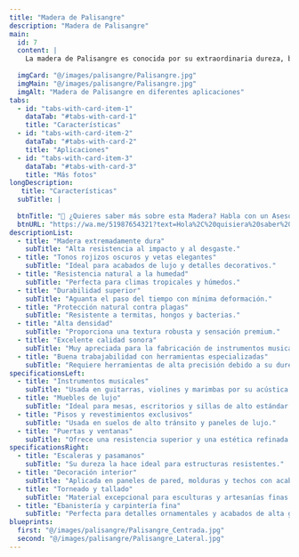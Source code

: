 ```yaml
---
title: "Madera de Palisangre"
description: "Madera de Palisangre"
main:
  id: 7 
  content: |
    La madera de Palisangre es conocida por su extraordinaria dureza, belleza y resistencia. Su tonalidad varía entre marrón rojizo oscuro y tonos vinosos, con vetas pronunciadas que le otorgan una estética única. Es una madera densa y pesada, altamente resistente a la humedad, plagas y desgaste, lo que la convierte en una opción premium para la carpintería fina, instrumentos musicales y revestimientos de lujo.
  
  imgCard: "@/images/palisangre/Palisangre.jpg"
  imgMain: "@/images/palisangre/Palisangre.jpg"
  imgAlt: "Madera de Palisangre en diferentes aplicaciones"
tabs:
  - id: "tabs-with-card-item-1"
    dataTab: "#tabs-with-card-1"
    title: "Características"
  - id: "tabs-with-card-item-2"
    dataTab: "#tabs-with-card-2"
    title: "Aplicaciones"
  - id: "tabs-with-card-item-3"
    dataTab: "#tabs-with-card-3"
    title: "Más fotos"
longDescription:
   title: "Características"
  subTitle: |
    
  btnTitle: "📲 ¿Quieres saber más sobre esta Madera? Habla con un Asesor"
  btnURL: "https://wa.me/51987654321?text=Hola%2C%20quisiera%20saber%20m%C3%A1s%20sobre%20la%20madera%20de%20Palisangre%20disponible%20en%20Cheaper%20Buy."
descriptionList:
  - title: "Madera extremadamente dura"
    subTitle: "Alta resistencia al impacto y al desgaste."
  - title: "Tonos rojizos oscuros y vetas elegantes"
    subTitle: "Ideal para acabados de lujo y detalles decorativos."
  - title: "Resistencia natural a la humedad"
    subTitle: "Perfecta para climas tropicales y húmedos."
  - title: "Durabilidad superior"
    subTitle: "Aguanta el paso del tiempo con mínima deformación."
  - title: "Protección natural contra plagas"
    subTitle: "Resistente a termitas, hongos y bacterias."
  - title: "Alta densidad"
    subTitle: "Proporciona una textura robusta y sensación premium."
  - title: "Excelente calidad sonora"
    subTitle: "Muy apreciada para la fabricación de instrumentos musicales."
  - title: "Buena trabajabilidad con herramientas especializadas"
    subTitle: "Requiere herramientas de alta precisión debido a su dureza."
specificationsLeft:
  - title: "Instrumentos musicales"
    subTitle: "Usada en guitarras, violines y marimbas por su acústica excepcional."
  - title: "Muebles de lujo"
    subTitle: "Ideal para mesas, escritorios y sillas de alto estándar."
  - title: "Pisos y revestimientos exclusivos"
    subTitle: "Usada en suelos de alto tránsito y paneles de lujo."
  - title: "Puertas y ventanas"
    subTitle: "Ofrece una resistencia superior y una estética refinada."
specificationsRight:
  - title: "Escaleras y pasamanos"
    subTitle: "Su dureza la hace ideal para estructuras resistentes."
  - title: "Decoración interior"
    subTitle: "Aplicada en paneles de pared, molduras y techos con acabado de lujo."
  - title: "Torneado y tallado"
    subTitle: "Material excepcional para esculturas y artesanías finas."
  - title: "Ebanistería y carpintería fina"
    subTitle: "Perfecta para detalles ornamentales y acabados de alta gama."
blueprints:
  first: "@/images/palisangre/Palisangre_Centrada.jpg"
  second: "@/images/palisangre/Palisangre_Lateral.jpg"
---
```


